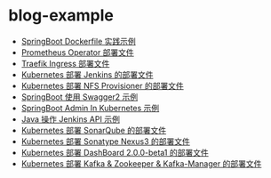 # blog-example

- [SpringBoot Dockerfile 实践示例](https://github.com/my-dlq/blog-example/tree/master/springboot-dockerfile)
- [Prometheus Operator 部署文件](https://github.com/my-dlq/blog-example/tree/master/prometheus-operator)
- [Traefik Ingress 部署文件](https://github.com/my-dlq/blog-example/tree/master/traefik-deploy)
- [Kubernetes 部署 Jenkins 的部署文件](https://github.com/my-dlq/blog-example/tree/master/jenkins-deploy)
- [Kubernetes 部署 NFS Provisioner 的部署文件](https://github.com/my-dlq/blog-example/tree/master/nfs-provisioner-deploy)
- [SpringBoot 使用 Swagger2 示例](https://github.com/my-dlq/blog-example/tree/master/springboot-swagger-example)
- [SpringBoot Admin In Kubernetes 示例](https://github.com/my-dlq/blog-example/tree/master/springboot-admin-k8s)
- [Java 操作 Jenkins API 示例](https://github.com/my-dlq/blog-example/tree/master/jenkins-api-demo)
- [Kubernetes 部署 SonarQube 的部署文件](https://github.com/my-dlq/blog-example/tree/master/sonarqube-deploy)
- [Kubernetes 部署 Sonatype Nexus3 的部署文件](https://github.com/my-dlq/blog-example/tree/master/sonatype-nexus-deploy)
- [Kubernetes 部署 DashBoard 2.0.0-beta1 的部署文件](https://github.com/my-dlq/blog-example/tree/master/kubernetes-dashboard2.0.0-beta1-deploy)
- [Kubernetes 部署 Kafka & Zookeeper & Kafka-Manager 的部署文件](https://github.com/my-dlq/blog-example/tree/master/kafka-zookeeper-deploy
)

